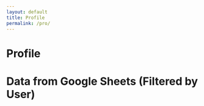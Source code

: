 ```yaml
---
layout: default
title: Profile
permalink: /pro/
---
```


# Profile




  <title>Google Sheets Data with User Filter</title>
  <style>
    .card-container {
      display: grid;
      grid-template-columns: repeat(auto-fill, minmax(250px, 1fr));
      gap: 20px;
      margin-top: 20px;
    }

    .card {
      background: #fff;
      border: 1px solid #ddd;
      border-radius: 8px;
      box-shadow: 0 4px 8px rgba(0, 0, 0, 0.1);
      padding: 20px;
      display: flex;
      flex-direction: column;
      justify-content: space-between;
    }

    .card h2 {
      font-size: 18px;
      margin-bottom: 10px;
    }

    .card p {
      font-size: 16px;
      margin: 5px 0;
    }

    .card .card-header {
      font-weight: bold;
      color: #333;
      margin-bottom: 10px;
    }

    .card .card-body {
      color: #666;
    }
  </style>


  <h1>Data from Google Sheets (Filtered by User)</h1>

  <div class="card-container" id="cardContainer">
    <!-- Cards will be dynamically added here -->
  </div>

  <script>
    // User information stored in localStorage after login
    localStorage.setItem('userLoggedIn', 'true');
    localStorage.setItem('userName', 'John Doe');
    localStorage.setItem('userEmail', 'johndoe@gmail.com');
    localStorage.setItem('userProfilePic', 'https://example.com/profile.jpg');

    const userEmail = localStorage.getItem('userEmail'); // Logged-in user's email

    // Fetch data from the Google Apps Script web app URL
    fetch('https://script.google.com/macros/s/AKfycbwGUhSttkDP3B8bUie3h_zHvoUHfZgohHofiL_EonGAyV6TNXhPbFmXiGD78DFXwzBKAA/exec') // Replace with your web app URL
      .then(response => response.json())
      .then(data => {
        // Filter the data to show only rows for the logged-in user's email
        const filteredData = data.filter(row => row.email === userEmail);

        // Get the column headers from the first object
        const headers = Object.keys(data[0]);

        // Get the container where cards will be displayed
        const cardContainer = document.getElementById('cardContainer');

        // Check if any data is available for the user
        if (filteredData.length === 0) {
          cardContainer.innerHTML = `<p>No data available for your account.</p>`;
          return;
        }

        // Create a card for each filtered row of data
        filteredData.forEach(row => {
          const card = document.createElement('div');
          card.classList.add('card');

          // Add the header with the row's first column
          const cardHeader = document.createElement('div');
          cardHeader.classList.add('card-header');
          cardHeader.textContent = row[headers[0]]; // The first column as the card header

          // Add the body with the rest of the data
          const cardBody = document.createElement('div');
          cardBody.classList.add('card-body');

          headers.forEach(header => {
            if (header !== headers[0]) { // Skip the header if it's already used as the title
              const p = document.createElement('p');
              p.innerHTML = `<strong>${header}:</strong> ${row[header]}`;
              cardBody.appendChild(p);
            }
          });

          // Append the header and body to the card
          card.appendChild(cardHeader);
          card.appendChild(cardBody);

          // Append the card to the container
          cardContainer.appendChild(card);
        });
      })
      .catch(error => console.error('Error fetching data:', error));
  </script>
